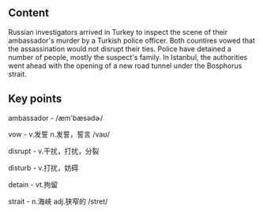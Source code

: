 ## Content

Russian investigators arrived in Turkey to inspect the scene of their ambassador's murder by a Turkish police officer. Both countires vowed that the assassination would not disrupt their ties. Police have detained a number of people, mostly the suspect's family. In Istanbul, the authorities went ahead with the opening of a new road tunnel under the Bosphorus strait.

## Key points

ambassador - /æm'bæsədɚ/

vow - v.发誓 n.发誓，誓言 /vaʊ/

disrupt - v.干扰，打扰，分裂

disturb - v.打扰，妨碍

detain - vt.拘留

strait - n.海峡 adj.狭窄的 /stret/